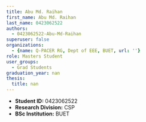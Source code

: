 ```yaml
---
title: Abu Md. Raihan
first_name: Abu Md. Raihan
last_name: 0423062522
authors:
  - 0423062522-Abu-Md-Raihan
superuser: false
organizations:
  - {name: Q-PACER RG, Dept of EEE, BUET, url: ''}
role: Masters Student
user_groups:
  - Grad Students
graduation_year: nan
thesis:
  title: nan
---
```


* **Student ID:** 0423062522
* **Research Division:** CSP
* **BSc Institution:** BUET
